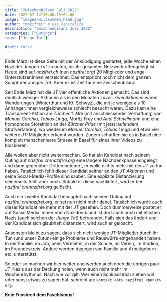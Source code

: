 ```yaml
---
title: "Zwischenbilanz Juli 2022"
date: 2022-07-14T10:00:15+02:00
image: "images/willkommen_head.jpg"
author: "nazifrei" # use capitalize
description: "Zwischenbilanz Juli 2022"
categories: ["Outings"]
tags: ["Junge Tat"]

draft: false
---
```


Ende März ist diese Seite mit der Ankündigung gestartet, jede Woche einen Nazi der _Jungen Tat_ zu outen, bis ihr gesamtes Netzwerk offengelegt ist. Heute sind auf _nazifrei.ch_ (nun _nazifrei.org_) 20 Mitglieder und enge Unterstützer:innen verzeichnet. Das entspricht noch nicht dem ganzen Sumpf der _Jungen Tat_.
Aber es ist Zeit für eine Zwischenbilanz.

Seit Ende März hat die _JT_ vier öffentliche Aktionen gemacht. Das sind deutlich weniger Aktionen als in den Monaten zuvor. Zwei _Aktionen_ waren Wanderungen (Winterthur und Kt. Schwyz), die mit je weniger als 10 Anhänger:innen vergleichsweise schlecht besucht waren.
Dazu kam eine Transparent-Aktion am _Zürcher 1. Mai_ (mit anschliessender Verhaftung) von _Manuel Corchia_, _Tobias Lingg_, _Moritz Frey_ und _Andi Schnellmann_ und eine homophobe Störaktion an der _Zürcher Pride_ (mit jetzt laufendem Strafverfahren), wo wiederum _Manuel Corchia_, _Tobias Lingg_ und etwa vier weitere _JT_-Mitglieder erkannt wurden. Zudem schafften sie es in Basel eine komplett menschenleere Strasse in Basel für eines ihrer Videos zu blockieren.

Alle wollen aber nicht weitermachen. So hat ein Kandidat nach seinem Outing auf _nazifrei.ch_/_nazifrei.org_ eine längere Nachdenkphase eingelegt und dann gegenüber Dritten beteuert, er wolle nichts mehr mit der _JT_ zu tun haben. Tatsächlich fehlt dieser Kandidat seither an den _JT-Aktionen_ und seine Social-Media-Profile sind sauber. Eine explizite Distanzierung seinerseits fehlt aber noch. Sobald er diese nachliefert, wird er bei _nazifrei.ch_/_nazifrei.org_ gelöscht.

Auch ein zweiter Kandidat behauptet nach seinem Outing auf _nazifrei.ch_/_nazifrei.org_, er sei nun nicht mehr dabei.
Tatsächlich wurde auch dieser Kandidat nie mehr mit der _JT_ gesehen. Doch dummerweise postet er auf Social Media immer noch Nazidreck und ist dort auch noch mit etlichen Nazis (auch solchen der _Junge Tat_) befreundet. Falls sich das ändert und der Kandidat sich glaubhaft distanziert, wird auch er gelöscht.

Ansonsten bleibt zu sagen, dass sich nicht wenige _JT_-Mitglieder durch ihr Tun (und unser Zutun) einige Probleme und Rauswürfe eingehandelt haben. In der Familie, im Job, beim Vermieter, in der Schule, im Verein, im Stadion, im Freundeskreis. Andere werden dagegen von Familie und Arbeitgebern etc. unterstützt.

So oder so machen wir hier weiter und werden auch noch die übrigen paar _JT_-Nazis aus der Deckung holen, wenn auch nicht mehr im Wochenrhythmus. Nach wie vor gilt: Wer einen Schlussstrich ziehen will oder sonst etwas zu sagen hat, schreibt an: `kontakt <ät> nazifrei <punkt> org`.

__Kein Fussbreit dem Faschismus!__
